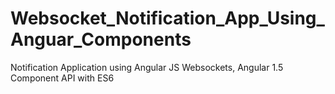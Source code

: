 # Websocket_Notification_App_Using_Anguar_Components
Notification Application using Angular JS Websockets, Angular 1.5 Component API with ES6
